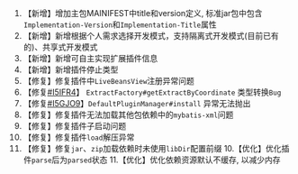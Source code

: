 1. 【新增】增加主包MAINIFEST中title和version定义, 标准jar包中包含`Implementation-Version`和`Implementation-Title`属性
2. 【新增】新增根据个人需求选择开发模式，支持隔离式开发模式(目前已有的)、共享式开发模式
3. 【新增】新增可自主实现扩展插件信息
4. 【新增】新增插件停止类型
3. 【修复】修复插件中`LiveBeansView`注册异常问题
4. 【修复[#I5IFR4](https://gitee.com/starblues/springboot-plugin-framework-parent/issues/I5IFR3)】 `ExtractFactory#getExtractByCoordinate` 类型转换`Bug`
5. 【修复[#I5GJO9](https://gitee.com/starblues/springboot-plugin-framework-parent/issues/I5GJO9)】`DefaultPluginManager#install` 异常无法抛出
6. 【修复】修复插件无法加载其他包依赖中的`mybatis-xml`问题
7. 【修复】修复插件子启动问题
8. 【修复】修复插件`load`解压异常
9. 【修复】修复`jar`、`zip`加载依赖时未使用`libDir`配置前缀
10.【优化】优化插件`parse`后为`parsed`状态
11.【优化】优化依赖资源默认不缓存, 以减少内存

